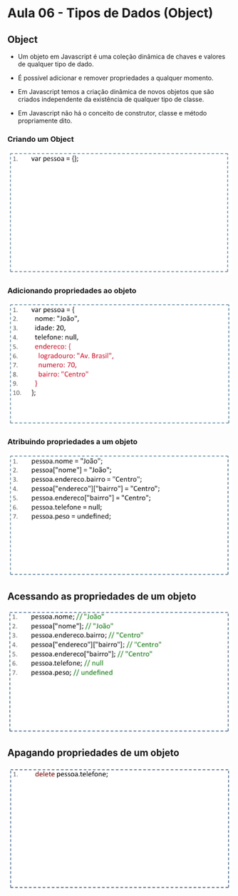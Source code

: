 # Aula 06 - Tipos de Dados (Object)

## Object

- Um objeto em Javascript é uma coleção dinâmica de chaves e valores de qualquer tipo de dado.

- É possível adicionar e remover propriedades a qualquer momento.

- Em Javascript temos a criação dinâmica de novos objetos que são criados independente da existência de qualquer tipo de classe. 

- Em Javascript não há o conceito de construtor, classe e método propriamente dito.

### Criando um Object

![](imagens/criando_um_object.png)

### Adicionando propriedades ao objeto

![](imagens/adicionando_propriedades_objeto.png)

### Atribuindo propriedades a um objeto

![](imagens/atribuindo_propriedades_objeto.png)

## Acessando as propriedades de um objeto

![](imagens/acessando_propriedades_objeto.png)

## Apagando propriedades de um objeto

![](imagens/apagando_propriedades_objeto.png)